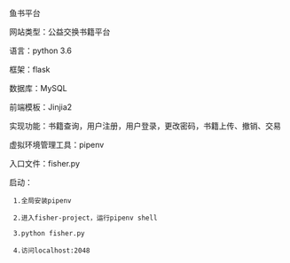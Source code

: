 鱼书平台

网站类型：公益交换书籍平台

语言：python 3.6 

框架：flask 

数据库：MySQL

前端模板：Jinjia2

实现功能：书籍查询，用户注册，用户登录，更改密码，书籍上传、撤销、交易

虚拟环境管理工具：pipenv

入口文件：fisher.py

启动：

     1.全局安装pipenv

     2.进入fisher-project，运行pipenv shell
     
     3.python fisher.py
     
     4.访问localhost:2048
      
